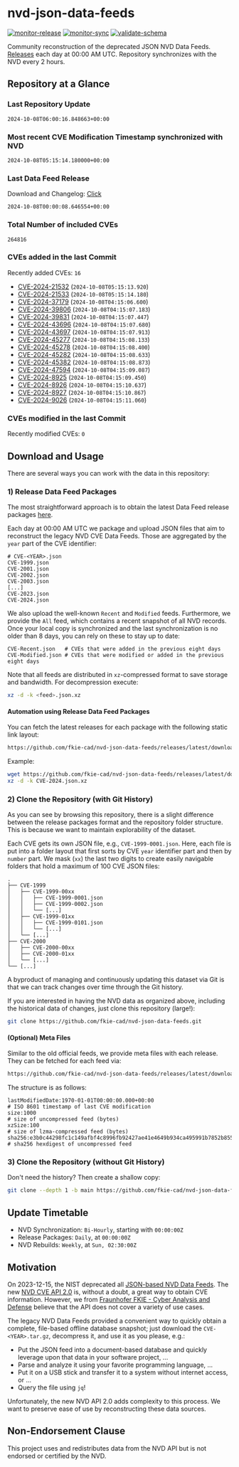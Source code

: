 # nvd-json-data-feeds

[![monitor-release](https://github.com/fkie-cad/nvd-json-data-feeds/actions/workflows/monitor_release.yml/badge.svg)](https://github.com/fkie-cad/nvd-json-data-feeds/actions/workflows/monitor_release.yml)
[![monitor-sync](https://github.com/fkie-cad/nvd-json-data-feeds/actions/workflows/monitor_sync.yml/badge.svg)](https://github.com/fkie-cad/nvd-json-data-feeds/actions/workflows/monitor_sync.yml)
[![validate-schema](https://github.com/fkie-cad/nvd-json-data-feeds/actions/workflows/validate_schema.yml/badge.svg)](https://github.com/fkie-cad/nvd-json-data-feeds/actions/workflows/validate_schema.yml)

Community reconstruction of the deprecated JSON NVD Data Feeds.
[Releases](https://github.com/fkie-cad/nvd-json-data-feeds/releases/latest) each day at 00:00 AM UTC.
Repository synchronizes with the NVD every 2 hours.

## Repository at a Glance

### Last Repository Update

```plain
2024-10-08T06:00:16.848663+00:00
```

### Most recent CVE Modification Timestamp synchronized with NVD

```plain
2024-10-08T05:15:14.180000+00:00
```

### Last Data Feed Release

Download and Changelog: [Click](https://github.com/fkie-cad/nvd-json-data-feeds/releases/latest)

```plain
2024-10-08T00:00:08.646554+00:00
```

### Total Number of included CVEs

```plain
264816
```

### CVEs added in the last Commit

Recently added CVEs: `16`

- [CVE-2024-21532](CVE-2024/CVE-2024-215xx/CVE-2024-21532.json) (`2024-10-08T05:15:13.920`)
- [CVE-2024-21533](CVE-2024/CVE-2024-215xx/CVE-2024-21533.json) (`2024-10-08T05:15:14.180`)
- [CVE-2024-37179](CVE-2024/CVE-2024-371xx/CVE-2024-37179.json) (`2024-10-08T04:15:06.600`)
- [CVE-2024-39806](CVE-2024/CVE-2024-398xx/CVE-2024-39806.json) (`2024-10-08T04:15:07.183`)
- [CVE-2024-39831](CVE-2024/CVE-2024-398xx/CVE-2024-39831.json) (`2024-10-08T04:15:07.447`)
- [CVE-2024-43696](CVE-2024/CVE-2024-436xx/CVE-2024-43696.json) (`2024-10-08T04:15:07.680`)
- [CVE-2024-43697](CVE-2024/CVE-2024-436xx/CVE-2024-43697.json) (`2024-10-08T04:15:07.913`)
- [CVE-2024-45277](CVE-2024/CVE-2024-452xx/CVE-2024-45277.json) (`2024-10-08T04:15:08.133`)
- [CVE-2024-45278](CVE-2024/CVE-2024-452xx/CVE-2024-45278.json) (`2024-10-08T04:15:08.400`)
- [CVE-2024-45282](CVE-2024/CVE-2024-452xx/CVE-2024-45282.json) (`2024-10-08T04:15:08.633`)
- [CVE-2024-45382](CVE-2024/CVE-2024-453xx/CVE-2024-45382.json) (`2024-10-08T04:15:08.873`)
- [CVE-2024-47594](CVE-2024/CVE-2024-475xx/CVE-2024-47594.json) (`2024-10-08T04:15:09.087`)
- [CVE-2024-8925](CVE-2024/CVE-2024-89xx/CVE-2024-8925.json) (`2024-10-08T04:15:09.450`)
- [CVE-2024-8926](CVE-2024/CVE-2024-89xx/CVE-2024-8926.json) (`2024-10-08T04:15:10.637`)
- [CVE-2024-8927](CVE-2024/CVE-2024-89xx/CVE-2024-8927.json) (`2024-10-08T04:15:10.867`)
- [CVE-2024-9026](CVE-2024/CVE-2024-90xx/CVE-2024-9026.json) (`2024-10-08T04:15:11.060`)


### CVEs modified in the last Commit

Recently modified CVEs: `0`



## Download and Usage

There are several ways you can work with the data in this repository:

### 1) Release Data Feed Packages

The most straightforward approach is to obtain the latest Data Feed release packages [here](https://github.com/fkie-cad/nvd-json-data-feeds/releases/latest).

Each day at 00:00 AM UTC we package and upload JSON files that aim to reconstruct the legacy NVD CVE Data Feeds.
Those are aggregated by the `year` part of the CVE identifier:

```
# CVE-<YEAR>.json
CVE-1999.json
CVE-2001.json
CVE-2002.json
CVE-2003.json
[...]
CVE-2023.json
CVE-2024.json
```

We also upload the well-known `Recent` and `Modified` feeds.
Furthermore, we provide the `All` feed, which contains a recent snapshot of all NVD records.
Once your local copy is synchronized and the last synchronization is no older than 8 days, you can rely on these to stay up to date:

```plain
CVE-Recent.json   # CVEs that were added in the previous eight days
CVE-Modified.json # CVEs that were modified or added in the previous eight days
```

Note that all feeds are distributed in `xz`-compressed format to save storage and bandwidth.
For decompression execute:

```sh
xz -d -k <feed>.json.xz
```

#### Automation using Release Data Feed Packages

You can fetch the latest releases for each package with the following static link layout:

```sh
https://github.com/fkie-cad/nvd-json-data-feeds/releases/latest/download/CVE-<YEAR>.json.xz
```

Example:

```sh
wget https://github.com/fkie-cad/nvd-json-data-feeds/releases/latest/download/CVE-2024.json.xz
xz -d -k CVE-2024.json.xz
```

### 2) Clone the Repository (with Git History)

As you can see by browsing this repository, there is a slight difference between the release packages format and the repository folder structure.
This is because we want to maintain explorability of the dataset.

Each CVE gets its own JSON file, e.g., `CVE-1999-0001.json`.
Here, each file is put into a folder layout that first sorts by CVE `year` identifier part and then by `number` part.
We mask (`xx`) the last two digits to create easily navigable folders that hold a maximum of 100 CVE JSON files:

```plain
.
├── CVE-1999
│   ├── CVE-1999-00xx
│   │   ├── CVE-1999-0001.json
│   │   ├── CVE-1999-0002.json
│   │   └── [...]
│   ├── CVE-1999-01xx
│   │   ├── CVE-1999-0101.json
│   │   └── [...]
│   └── [...]
├── CVE-2000
│   ├── CVE-2000-00xx
│   ├── CVE-2000-01xx
│   └── [...]
└── [...]
```

A byproduct of managing and continuously updating this dataset via Git is that we can track changes over time through the Git history.

If you are interested in having the NVD data as organized above, including the historical data of changes, just clone this repository (large!):

```sh
git clone https://github.com/fkie-cad/nvd-json-data-feeds.git
```

#### (Optional) Meta Files

Similar to the old official feeds, we provide meta files with each release. They can be fetched for each feed via:

```sh
https://github.com/fkie-cad/nvd-json-data-feeds/releases/latest/download/CVE-<YEAR>.meta
```

The structure is as follows:

```plain
lastModifiedDate:1970-01-01T00:00:00.000+00:00                          # ISO 8601 timestamp of last CVE modification
size:1000                                                               # size of uncompressed feed (bytes)
xzSize:100                                                              # size of lzma-compressed feed (bytes)
sha256:e3b0c44298fc1c149afbf4c8996fb92427ae41e4649b934ca495991b7852b855 # sha256 hexdigest of uncompressed feed
```

### 3) Clone the Repository (without Git History)

Don't need the history? Then create a shallow copy:

```sh
git clone --depth 1 -b main https://github.com/fkie-cad/nvd-json-data-feeds.git
```


## Update Timetable

* NVD Synchronization: `Bi-Hourly`, starting with `00:00:00Z`
* Release Packages: `Daily`, at `00:00:00Z`
* NVD Rebuilds: `Weekly`, at `Sun, 02:30:00Z`


## Motivation

On 2023-12-15, the NIST deprecated all [JSON-based NVD Data Feeds](https://nvd.nist.gov/vuln/data-feeds#divRetirementBanner-1).
The new [NVD CVE API 2.0](https://nvd.nist.gov/developers/vulnerabilities) is, without a doubt, a great way to obtain CVE information.
However, we from [Fraunhofer FKIE - Cyber Analysis and Defense](https://www.fkie.fraunhofer.de/en/departments/cad.html) believe that the API does not cover a variety of use cases.

The legacy NVD Data Feeds provided a convenient way to quickly obtain a complete, file-based offline database snapshot; just download the `CVE-<YEAR>.tar.gz`, decompress it, and use it as you please, e.g.:

- Put the JSON feed into a document-based database and quickly leverage upon that data in your software project, ...
- Parse and analyze it using your favorite programming language, ...
- Put it on a USB stick and transfer it to a system without internet access, or ...
- Query the file using `jq`!

Unfortunately, the new NVD API 2.0 adds complexity to this process.
We want to preserve ease of use by reconstructing these data sources.

## Non-Endorsement Clause

This project uses and redistributes data from the NVD API but is not endorsed or certified by the NVD.